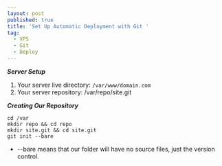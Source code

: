 ```yaml
---
layout: post
published: true
title: 'Set Up Automatic Deployment with Git '
tag:
  - VPS
  - Git
  - Deploy
---
```

***Server Setup***
1. Your server live directory: ```/var/www/domain.com```
2. Your server repository: /var/repo/site.git

***Creating Our Repository***

```
cd /var
mkdir repo && cd repo
mkdir site.git && cd site.git
git init --bare
```
- --bare means that our folder will have no source files, just the version control.